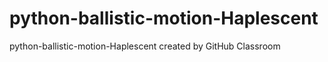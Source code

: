# python-ballistic-motion-Haplescent
python-ballistic-motion-Haplescent created by GitHub Classroom
